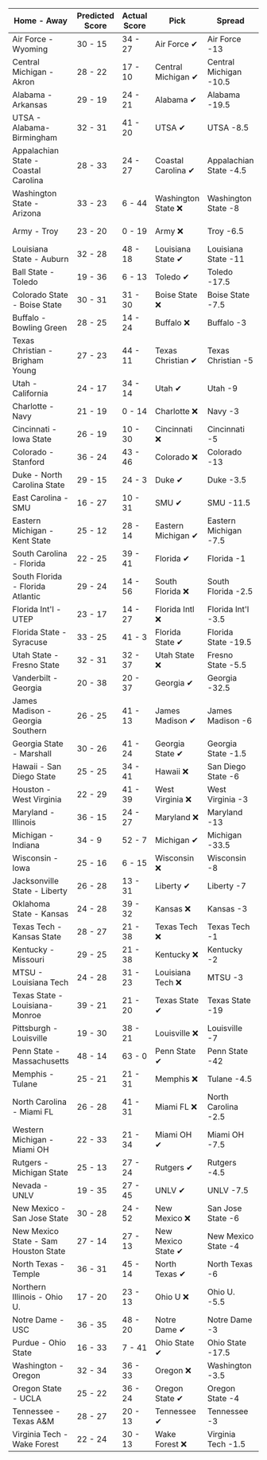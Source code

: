 Home - Away | Predicted Score | Actual Score | Pick | Spread | ATS Pick | O/U | O/U Pick
--- | --- | --- | --- | --- | --- | --- | ---
Air Force - Wyoming | 30 - 15 | 34 - 27 | Air Force ✔ | Air Force -13 | Air Force ❌ | 41 | Over ✔
Central Michigan - Akron | 28 - 22 | 17 - 10 | Central Michigan ✔ | Central Michigan -10.5 | Akron ✔ | 44 | Over ❌
Alabama - Arkansas | 29 - 19 | 24 - 21 | Alabama ✔ | Alabama -19.5 | Arkansas ✔ | 45.5 | Over ❌
UTSA - Alabama-Birmingham | 32 - 31 | 41 - 20 | UTSA ✔ | UTSA -8.5 | Alabama-Birmingham ❌ | 66.5 | Under ✔
Appalachian State - Coastal Carolina | 28 - 33 | 24 - 27 | Coastal Carolina ✔ | Appalachian State -4.5 | Coastal Carolina ✔ | 59 | Over ❌
Washington State - Arizona | 33 - 23 | 6 - 44 | Washington State ❌ | Washington State -8 | Washington State ❌ | 56.5 | Under ✔
Army - Troy | 23 - 20 | 0 - 19 | Army ❌ | Troy -6.5 | Army ❌ | 42 | Over ❌
Louisiana State - Auburn | 32 - 28 | 48 - 18 | Louisiana State ✔ | Louisiana State -11 | Auburn ❌ | 60 | Push ❌
Ball State - Toledo | 19 - 36 | 6 - 13 | Toledo ✔ | Toledo -17.5 | Ball State ✔ | 48 | Over ❌
Colorado State - Boise State | 30 - 31 | 31 - 30 | Boise State ❌ | Boise State -7.5 | Colorado State ✔ | 59 | Over ✔
Buffalo - Bowling Green | 28 - 25 | 14 - 24 | Buffalo ❌ | Buffalo -3 | Buffalo ❌ | 44.5 | Over ❌
Texas Christian - Brigham Young | 27 - 23 | 44 - 11 | Texas Christian ✔ | Texas Christian -5 | Brigham Young ❌ | 53.5 | Under ❌
Utah - California | 24 - 17 | 34 - 14 | Utah ✔ | Utah -9 | California ❌ | 42.5 | Under ❌
Charlotte - Navy | 21 - 19 | 0 - 14 | Charlotte ❌ | Navy -3 | Charlotte ❌ | 44.5 | Under ✔
Cincinnati - Iowa State | 26 - 19 | 10 - 30 | Cincinnati ❌ | Cincinnati -5 | Cincinnati ❌ | 43 | Over ❌
Colorado - Stanford | 36 - 24 | 43 - 46 | Colorado ❌ | Colorado -13 | Stanford ✔ | 59 | Over ✔
Duke - North Carolina State | 29 - 15 | 24 - 3 | Duke ✔ | Duke -3.5 | Duke ✔ | 42.5 | Over ❌
East Carolina - SMU | 16 - 27 | 10 - 31 | SMU ✔ | SMU -11.5 | East Carolina ❌ | 48.5 | Under ✔
Eastern Michigan - Kent State | 25 - 12 | 28 - 14 | Eastern Michigan ✔ | Eastern Michigan -7.5 | Eastern Michigan ✔ | 40 | Under ❌
South Carolina - Florida | 22 - 25 | 39 - 41 | Florida ✔ | Florida -1 | Florida ✔ | 50 | Under ❌
South Florida - Florida Atlantic | 29 - 24 | 14 - 56 | South Florida ❌ | South Florida -2.5 | South Florida ❌ | 61.5 | Under ❌
Florida Int'l - UTEP | 23 - 17 | 14 - 27 | Florida Intl ❌ | Florida Int'l -3.5 | Florida Int'l ❌ | 43 | Under ✔
Florida State - Syracuse | 33 - 25 | 41 - 3 | Florida State ✔ | Florida State -19.5 | Syracuse ❌ | 53 | Over ❌
Utah State - Fresno State | 32 - 31 | 32 - 37 | Utah State ❌ | Fresno State -5.5 | Utah State ✔ | 55.5 | Over ✔
Vanderbilt - Georgia | 20 - 38 | 20 - 37 | Georgia ✔ | Georgia -32.5 | Vanderbilt ✔ | 55 | Over ✔
James Madison - Georgia Southern | 26 - 25 | 41 - 13 | James Madison ✔ | James Madison -6 | Georgia Southern ❌ | 59.5 | Under ✔
Georgia State - Marshall | 30 - 26 | 41 - 24 | Georgia State ✔ | Georgia State -1.5 | Georgia State ✔ | 54.5 | Over ✔
Hawaii - San Diego State | 25 - 25 | 34 - 41 | Hawaii ❌ | San Diego State -6 | Hawaii ❌ | 52 | Under ❌
Houston - West Virginia | 22 - 29 | 41 - 39 | West Virginia ❌ | West Virginia -3 | West Virginia ❌ | 49.5 | Over ✔
Maryland - Illinois | 36 - 15 | 24 - 27 | Maryland ❌ | Maryland -13 | Maryland ❌ | 52 | Under ✔
Michigan - Indiana | 34 - 9 | 52 - 7 | Michigan ✔ | Michigan -33.5 | Indiana ❌ | 45.5 | Under ❌
Wisconsin - Iowa | 25 - 16 | 6 - 15 | Wisconsin ❌ | Wisconsin -8 | Wisconsin ❌ | 33.5 | Over ❌
Jacksonville State - Liberty | 26 - 28 | 13 - 31 | Liberty ✔ | Liberty -7 | Jacksonville State ❌ | 59 | Under ✔
Oklahoma State - Kansas | 24 - 28 | 39 - 32 | Kansas ❌ | Kansas -3 | Kansas ❌ | 53.5 | Under ❌
Texas Tech - Kansas State | 28 - 27 | 21 - 38 | Texas Tech ❌ | Texas Tech -1 | Texas Tech ❌ | 57.5 | Under ❌
Kentucky - Missouri | 29 - 25 | 21 - 38 | Kentucky ❌ | Kentucky -2 | Kentucky ❌ | 50.5 | Over ✔
MTSU - Louisiana Tech | 24 - 28 | 31 - 23 | Louisiana Tech ❌ | MTSU -3 | Louisiana Tech ❌ | 54 | Under ❌
Texas State - Louisiana-Monroe | 39 - 21 | 21 - 20 | Texas State ✔ | Texas State -19 | Louisiana-Monroe ✔ | 64.5 | Under ✔
Pittsburgh - Louisville | 19 - 30 | 38 - 21 | Louisville ❌ | Louisville -7 | Louisville ❌ | 45 | Over ✔
Penn State - Massachusetts | 48 - 14 | 63 - 0 | Penn State ✔ | Penn State -42 | Massachusetts ❌ | 54.5 | Over ✔
Memphis - Tulane | 25 - 21 | 21 - 31 | Memphis ❌ | Tulane -4.5 | Memphis ❌ | 54.5 | Under ✔
North Carolina - Miami FL | 26 - 28 | 41 - 31 | Miami FL ❌ | North Carolina -2.5 | Miami FL ❌ | 57.5 | Under ❌
Western Michigan - Miami OH | 22 - 33 | 21 - 34 | Miami OH ✔ | Miami OH -7.5 | Miami OH ✔ | 44.5 | Over ✔
Rutgers - Michigan State | 25 - 13 | 27 - 24 | Rutgers ✔ | Rutgers -4.5 | Rutgers ❌ | 40 | Under ❌
Nevada - UNLV | 19 - 35 | 27 - 45 | UNLV ✔ | UNLV -7.5 | UNLV ✔ | 51.5 | Over ✔
New Mexico - San Jose State | 30 - 28 | 24 - 52 | New Mexico ❌ | San Jose State -6 | New Mexico ❌ | 54.5 | Over ✔
New Mexico State - Sam Houston State | 27 - 14 | 27 - 13 | New Mexico State ✔ | New Mexico State -4 | New Mexico State ✔ | 42.5 | Under ✔
North Texas - Temple | 36 - 31 | 45 - 14 | North Texas ✔ | North Texas -6 | Temple ❌ | 68 | Under ✔
Northern Illinois - Ohio U. | 17 - 20 | 23 - 13 | Ohio U ❌ | Ohio U. -5.5 | Northern Illinois ✔ | 45 | Under ✔
Notre Dame - USC | 36 - 35 | 48 - 20 | Notre Dame ✔ | Notre Dame -3 | USC ❌ | 61 | Over ✔
Purdue - Ohio State | 16 - 33 | 7 - 41 | Ohio State ✔ | Ohio State -17.5 | Purdue ❌ | 53 | Under ✔
Washington - Oregon | 32 - 34 | 36 - 33 | Oregon ❌ | Washington -3.5 | Oregon ✔ | 67 | Under ❌
Oregon State - UCLA | 25 - 22 | 36 - 24 | Oregon State ✔ | Oregon State -4 | UCLA ❌ | 53.5 | Under ❌
Tennessee - Texas A&M | 28 - 27 | 20 - 13 | Tennessee ✔ | Tennessee -3 | Texas A&M ❌ | 54 | Over ❌
Virginia Tech - Wake Forest | 22 - 24 | 30 - 13 | Wake Forest ❌ | Virginia Tech -1.5 | Wake Forest ❌ | 48.5 | Under ✔
